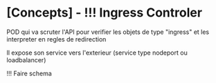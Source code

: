 # \[Concepts] - !!! Ingress Controler

POD qui va scruter l'API pour verifier les objets de type "ingress" et les interpreter en regles de redirection

Il expose son service vers l'exterieur (service type nodeport ou loadbalancer)



!!! Faire schema
